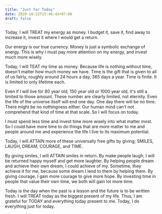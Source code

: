 ```yaml
---
title: "Just for Today"
date: 2020-10-22T15:46:43+07:00
draft: false
---
```

Today, I will TREAT my energy as money. I budget it, save it, find away to increase it, invest it where I would get a return.

Our energy is our true currency. Money is just a symbolic exchange of energy. This is why I must pay more attention on my energy, and invest much more wisely.

Today, I will TEAT my time as money. Because life is nothing without time, doesn't matter how much money we have. Time is the gift that is given to all of us fairly, roughly around 24 hours a day, 365 days a year. Time is finite. It is limited to only lifetime each.

Even if I will live for 80 year old, 150 year old or 1000 year old, it's still a limited to those amount. These number are clearly limited, not eternity. Even the life of the universe itself will end one day. One day there will be no time. There might be no nothingness either. Our human mind can't not comprehend that kind of time at that scale. So I will focus on today. 

I must spend less time and invest time more wisely into what matter most. So I could have more time to do things that are more matter to me and people around me and experience the life I live to its maximum potential.

Today, I will ATTAIN more of these universally free gifts by giving; SMILES, LAUGH, DREAM, COURAGE, and TIME.

By giving smiles, I will ATTAIN smiles in return. By make people laugh, I will be returned happy myself and get more laughter. By helping people dream and achieve their own dream, I could achieve of my. Sometime, they achieve it for me, because some dream I lend to them by helping them. By giving courage, I gain more courage to give more hope. By investing time in people that value their own time, we both will gain lot more time.

Today is the day when the past is a lesson and the future is to be written fresh. I will TREAT today as the biggest present of my life. Thus, I am grateful for TODAY and everything today present to me. Today, I do everything just for today.